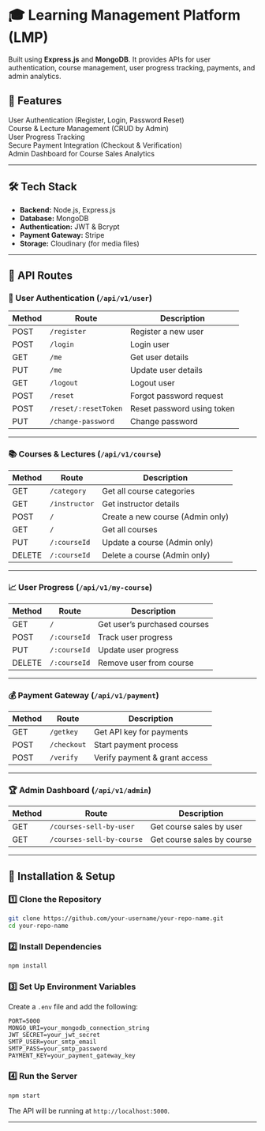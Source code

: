 # 🎓 Learning Management Platform (LMP)  
Built using **Express.js** and **MongoDB**. It provides APIs for user authentication, course management, user progress tracking, payments, and admin analytics.  

## 🚀 Features  
 User Authentication (Register, Login, Password Reset)  
 Course & Lecture Management (CRUD by Admin)  
 User Progress Tracking  
 Secure Payment Integration (Checkout & Verification)  
 Admin Dashboard for Course Sales Analytics  

---

## 🛠️ Tech Stack  
- **Backend:** Node.js, Express.js  
- **Database:** MongoDB  
- **Authentication:** JWT & Bcrypt  
- **Payment Gateway:** Stripe  
- **Storage:** Cloudinary (for media files)  

---

## 📌 API Routes  

### 🔐 User Authentication (`/api/v1/user`)  
| Method | Route | Description |
|--------|-------|-------------|
| POST   | `/register` | Register a new user |
| POST   | `/login` | Login user |
| GET    | `/me` | Get user details |
| PUT    | `/me` | Update user details |
| GET    | `/logout` | Logout user |
| POST   | `/reset` | Forgot password request |
| POST   | `/reset/:resetToken` | Reset password using token |
| PUT    | `/change-password` | Change password |

---

### 📚 Courses & Lectures (`/api/v1/course`)  
| Method | Route | Description |
|--------|-------|-------------|
| GET    | `/category` | Get all course categories |
| GET    | `/instructor` | Get instructor details |
| POST   | `/` | Create a new course (Admin only) |
| GET    | `/` | Get all courses |
| PUT    | `/:courseId` | Update a course (Admin only) |
| DELETE | `/:courseId` | Delete a course (Admin only) |

---

### 📈 User Progress (`/api/v1/my-course`)  
| Method | Route | Description |
|--------|-------|-------------|
| GET    | `/` | Get user’s purchased courses |
| POST   | `/:courseId` | Track user progress |
| PUT    | `/:courseId` | Update user progress |
| DELETE | `/:courseId` | Remove user from course |

---

### 💰 Payment Gateway (`/api/v1/payment`)  
| Method | Route | Description |
|--------|-------|-------------|
| GET    | `/getkey` | Get API key for payments |
| POST   | `/checkout` | Start payment process |
| POST   | `/verify` | Verify payment & grant access |

---

### 🏆 Admin Dashboard (`/api/v1/admin`)  
| Method | Route | Description |
|--------|-------|-------------|
| GET    | `/courses-sell-by-user` | Get course sales by user |
| GET    | `/courses-sell-by-course` | Get course sales by course |

---

## 🔧 Installation & Setup  

### 1️⃣ Clone the Repository  
```bash
git clone https://github.com/your-username/your-repo-name.git
cd your-repo-name
```

### 2️⃣ Install Dependencies  
```bash
npm install
```

### 3️⃣ Set Up Environment Variables  
Create a `.env` file and add the following:  
```env
PORT=5000
MONGO_URI=your_mongodb_connection_string
JWT_SECRET=your_jwt_secret
SMTP_USER=your_smtp_email
SMTP_PASS=your_smtp_password
PAYMENT_KEY=your_payment_gateway_key
```

### 4️⃣ Run the Server  
```bash
npm start
```
The API will be running at `http://localhost:5000`.

---
